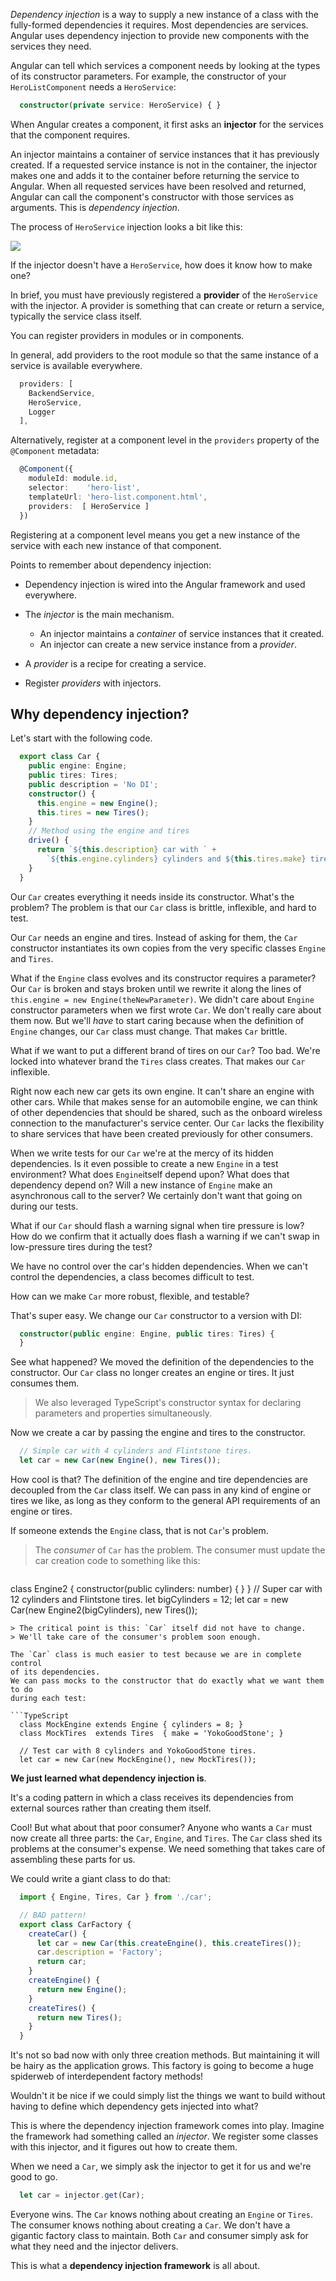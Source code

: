 _Dependency injection_ is a way to supply a new instance of a class
with the fully-formed dependencies it requires. Most dependencies are services.
Angular uses dependency injection to provide new components with the services they need.

Angular can tell which services a component needs by looking at the types of its constructor parameters.
For example, the constructor of your `HeroListComponent` needs a `HeroService`:

```TypeScript
  constructor(private service: HeroService) { }
```

When Angular creates a component, it first asks an **injector** for
the services that the component requires.

An injector maintains a container of service instances that it has previously created.
If a requested service instance is not in the container, the injector makes one and adds it to the container
before returning the service to Angular.
When all requested services have been resolved and returned,
Angular can call the component's constructor with those services as arguments.
This is *dependency injection*.

The process of `HeroService` injection looks a bit like this:

![](https://angular.io/resources/images/devguide/architecture/injector-injects.png)

If the injector doesn't have a `HeroService`, how does it know how to make one?

In brief, you must have previously registered a **provider** of the `HeroService` with the injector.
A provider is something that can create or return a service, typically the service class itself.

You can register providers in modules or in components.

In general, add providers to the root module so that
the same instance of a service is available everywhere.

```TypeScript
  providers: [
    BackendService,
    HeroService,
    Logger
  ],
```

Alternatively, register at a component level in the `providers` property of the `@Component` metadata:

```TypeScript
  @Component({
    moduleId: module.id,
    selector:    'hero-list',
    templateUrl: 'hero-list.component.html',
    providers:  [ HeroService ]
  })
```

Registering at a component level means you get a new instance of the
service with each new instance of that component.

Points to remember about dependency injection:

* Dependency injection is wired into the Angular framework and used everywhere.

* The *injector* is the main mechanism.
  * An injector maintains a *container* of service instances that it created.
  * An injector can create a new service instance from a *provider*.

* A *provider* is a recipe for creating a service.

* Register *providers* with injectors.

## Why dependency injection?

Let's start with the following code.

```TypeScript
  export class Car {
    public engine: Engine;
    public tires: Tires;
    public description = 'No DI';
    constructor() {
      this.engine = new Engine();
      this.tires = new Tires();
    }
    // Method using the engine and tires
    drive() {
      return `${this.description} car with ` +
        `${this.engine.cylinders} cylinders and ${this.tires.make} tires.`;
    }
  }
```

Our `Car` creates everything it needs inside its constructor.
What's the problem?
The problem is that our `Car` class is brittle, inflexible, and hard to test.

Our `Car` needs an engine and tires. Instead of asking for them,
the `Car` constructor instantiates its own copies from
the very specific classes `Engine` and `Tires`.

What if the `Engine` class evolves and its constructor requires a parameter?
Our `Car` is broken and stays broken until we rewrite it along the lines of
`this.engine = new Engine(theNewParameter)`.
We didn't care about `Engine` constructor parameters when we first wrote `Car`.
We don't really care about them now.
But we'll *have* to start caring because
when the definition of `Engine` changes, our `Car` class must change.
That makes `Car` brittle.

What if we want to put a different brand of tires on our `Car`? Too bad.
We're locked into whatever brand the `Tires` class creates. That makes our `Car` inflexible.

Right now each new car gets its own engine. It can't share an engine with other cars.
While that makes sense for an automobile engine,
we can think of other dependencies that should be shared, such as the onboard
wireless connection to the manufacturer's service center. Our `Car` lacks the flexibility
to share services that have been created previously for other consumers.

When we write tests for our `Car` we're at the mercy of its hidden dependencies.
Is it even possible to create a new `Engine` in a test environment?
What does `Engine`itself depend upon? What does that dependency depend on?
Will a new instance of `Engine` make an asynchronous call to the server?
We certainly don't want that going on during our tests.

What if our `Car` should flash a warning signal when tire pressure is low?
How do we confirm that it actually does flash a warning
if we can't swap in low-pressure tires during the test?

We have no control over the car's hidden dependencies.
When we can't control the dependencies, a class becomes difficult to test.

How can we make `Car` more robust, flexible, and testable?

That's super easy. We change our `Car` constructor to a version with DI:

```TypeScript
  constructor(public engine: Engine, public tires: Tires) {
  }
```

See what happened? We moved the definition of the dependencies to the constructor.
Our `Car` class no longer creates an engine or tires.
It just consumes them.

> We also leveraged TypeScript's constructor syntax for declaring
parameters and properties simultaneously.

Now we create a car by passing the engine and tires to the constructor.

```TypeScript
  // Simple car with 4 cylinders and Flintstone tires.
  let car = new Car(new Engine(), new Tires());
```
  
How cool is that?
The definition of the engine and tire dependencies are
decoupled from the `Car` class itself.
We can pass in any kind of engine or tires we like, as long as they
conform to the general API requirements of an engine or tires.

If someone extends the `Engine` class, that is not `Car`'s problem.

> The _consumer_ of `Car` has the problem. The consumer must update the car creation code to
something like this:

> ```TypeScript
  class Engine2 {
    constructor(public cylinders: number) { }
  }
  // Super car with 12 cylinders and Flintstone tires.
  let bigCylinders = 12;
  let car = new Car(new Engine2(bigCylinders), new Tires());
```
> The critical point is this: `Car` itself did not have to change.
> We'll take care of the consumer's problem soon enough.

The `Car` class is much easier to test because we are in complete control
of its dependencies.
We can pass mocks to the constructor that do exactly what we want them to do
during each test:

```TypeScript
  class MockEngine extends Engine { cylinders = 8; }
  class MockTires  extends Tires  { make = 'YokoGoodStone'; }

  // Test car with 8 cylinders and YokoGoodStone tires.
  let car = new Car(new MockEngine(), new MockTires());
```
  
**We just learned what dependency injection is**.

It's a coding pattern in which a class receives its dependencies from external
sources rather than creating them itself.

Cool! But what about that poor consumer?
Anyone who wants a `Car` must now
create all three parts: the `Car`, `Engine`, and `Tires`.
The `Car` class shed its problems at the consumer's expense.
We need something that takes care of assembling these parts for us.

We could write a giant class to do that:

```TypeScript
  import { Engine, Tires, Car } from './car';

  // BAD pattern!
  export class CarFactory {
    createCar() {
      let car = new Car(this.createEngine(), this.createTires());
      car.description = 'Factory';
      return car;
    }
    createEngine() {
      return new Engine();
    }
    createTires() {
      return new Tires();
    }
  }
```

It's not so bad now with only three creation methods.
But maintaining it will be hairy as the application grows.
This factory is going to become a huge spiderweb of
interdependent factory methods!

Wouldn't it be nice if we could simply list the things we want to build without
having to define which dependency gets injected into what?

This is where the dependency injection framework comes into play.
Imagine the framework had something called an _injector_.
We register some classes with this injector, and it figures out how to create them.

When we need a `Car`, we simply ask the injector to get it for us and we're good to go.

```TypeScript
  let car = injector.get(Car);
```

Everyone wins. The `Car` knows nothing about creating an `Engine` or `Tires`.
The consumer knows nothing about creating a `Car`.
We don't have a gigantic factory class to maintain.
Both `Car` and consumer simply ask for what they need and the injector delivers.

This is what a **dependency injection framework** is all about.
